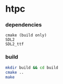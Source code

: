 # htpc

### dependencies

```
cmake (build only)
SDL2
SDL2_ttf
```

### build
```sh
mkdir build && cd build
cmake ..
make
```
